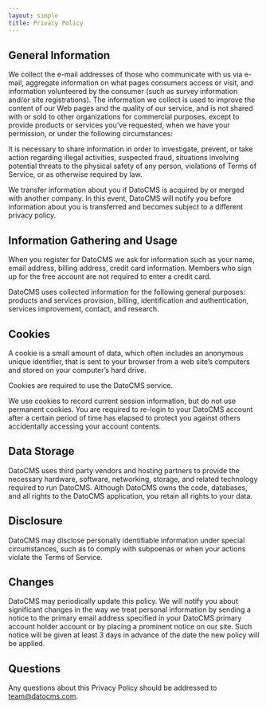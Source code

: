 ```yaml
---
layout: simple
title: Privacy Policy
---
```


## General Information

We collect the e-mail addresses of those who communicate with us via e-mail, aggregate information on what pages consumers access or visit, and information volunteered by the consumer (such as survey information and/or site registrations). The information we collect is used to improve the content of our Web pages and the quality of our service, and is not shared with or sold to other organizations for commercial purposes, except to provide products or services you’ve requested, when we have your permission, or under the following circumstances:

It is necessary to share information in order to investigate, prevent, or take action regarding illegal activities, suspected fraud, situations involving potential threats to the physical safety of any person, violations of Terms of Service, or as otherwise required by law.

We transfer information about you if DatoCMS is acquired by or merged with another company. In this event, DatoCMS will notify you before information about you is transferred and becomes subject to a different privacy policy.

## Information Gathering and Usage

When you register for DatoCMS we ask for information such as your name, email address, billing address, credit card information. Members who sign up for the free account are not required to enter a credit card.

DatoCMS uses collected information for the following general purposes: products and services provision, billing, identification and authentication, services improvement, contact, and research.

## Cookies

A cookie is a small amount of data, which often includes an anonymous unique identifier, that is sent to your browser from a web site’s computers and stored on your computer’s hard drive.

Cookies are required to use the DatoCMS service.

We use cookies to record current session information, but do not use permanent cookies. You are required to re-login to your DatoCMS account after a certain period of time has elapsed to protect you against others accidentally accessing your account contents.

## Data Storage

DatoCMS uses third party vendors and hosting partners to provide the necessary hardware, software, networking, storage, and related technology required to run DatoCMS. Although DatoCMS owns the code, databases, and all rights to the DatoCMS application, you retain all rights to your data.

## Disclosure

DatoCMS may disclose personally identifiable information under special circumstances, such as to comply with subpoenas or when your actions violate the Terms of Service.

## Changes

DatoCMS may periodically update this policy. We will notify you about significant changes in the way we treat personal information by sending a notice to the primary email address specified in your DatoCMS primary account holder account or by placing a prominent notice on our site. Such notice will be given at least 3 days in advance of the date the new policy will be applied.

## Questions

Any questions about this Privacy Policy should be addressed to team@datocms.com.
